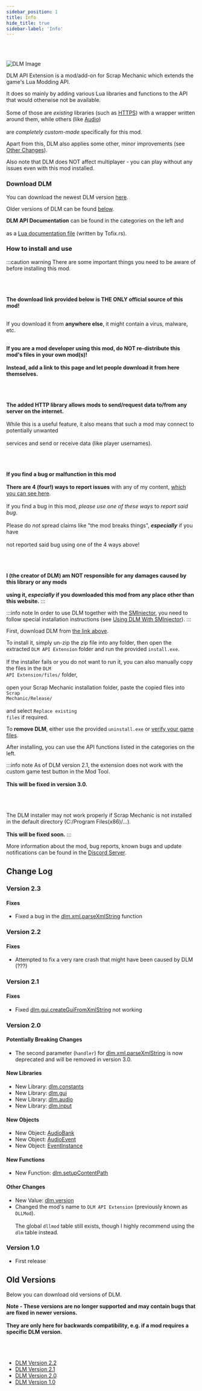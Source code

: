 ```yaml
---
sidebar_position: 1
title: Info
hide_title: true
sidebar-label: 'Info'
---
```


<br></br>

![DLM Image](/img/DLM.png)

DLM API Extension is a mod/add-on for Scrap Mechanic which extends the game's Lua Modding API.

It does so mainly by adding various Lua libraries and functions to the API that would otherwise not be available. <br></br>
Some of those are *existing* libraries (such as [HTTPS](/modapis/DLM/Static-Functions/dlm.http)) with a wrapper written around them, while others (like [Audio](/modapis/DLM/Static-Functions/dlm.audio)) <br></br>
are *completely custom-made* specifically for this mod.

Apart from this, DLM also applies some other, minor improvements (see [Other Changes](/modapis/DLM/other_changes)).

Also note that DLM does NOT affect multiplayer - you can play without any issues even with this mod installed.

### Download DLM

You can download the newest DLM version [here](/files/DLM_API_Extension_2_3.zip).

Older versions of DLM can be found [below](#old-versions).

**DLM API Documentation** can be found in the categories on the left and <br></br>
as a [Lua documentation file](/files/DLM.lua) (written by Tofix.rs).

### How to install and use

:::caution warning
There are some important things you need to be aware of before installing this mod. <br></br> <br></br>

<strong>The download link provided below is THE ONLY official source of this mod!</strong> <br></br>

If you download it from **anywhere else**, it might contain a virus, malware, etc. <br></br>

**If you are a mod developer using this mod, do NOT re-distribute this mod's files in your own mod(s)!** <br></br>
**Instead, add a link to this page and let people download it from here themselves.** <br></br> <br></br>

**The added HTTP library allows mods to send/request data to/from any server on the internet.** <br></br>
While this is a useful feature, it also means that such a mod may connect to potentially unwanted <br></br>
services and send or receive data (like player usernames). <br></br> <br></br>

**If you find a bug or malfunction in this mod** <br></br>
**There are 4 (four!) ways to report issues** with any of my content, [which you can see here](https://scrapmechanictools.com/report_issues.html). <br></br>
If you find a bug in this mod, *please use one of these ways* to *report said bug*. <br></br>
Please do *not* spread claims like "the mod breaks things", ***especially*** if you have <br></br>
not reported said bug using one of the 4 ways above! <br></br> <br></br>

**I (the creator of DLM) am NOT responsible for any damages caused by this library or any mods <br></br>
using it, *especially* if you downloaded this mod from any place other than this website.**
:::

:::info note
In order to use DLM together with the [SMInjector](https://github.com/TechnologicNick/SMInjector), you need to follow special installation instructions (see [Using DLM With SMInjector](/modapis/DLM/SMInjector_install)).
:::

First, download DLM from [the link above](/files/DLM_API_Extension_2_2.zip).

To install it, simply un-zip the zip file into any folder, then open the extracted <code>DLM API Extension</code> folder and run the provided <code>install.exe</code>. <br></br>
If the installer fails or you do not want to run it, you can also manually copy the files in the <code>DLM API Extension/files/</code> folder, <br></br>
open your Scrap Mechanic installation folder, paste the copied files into <code>Scrap Mechanic/Release/</code> <br></br>
and select <code>Replace existing files</code> if required.

To <strong>remove DLM</strong>, either use the provided <code>uninstall.exe</code> or [verify your game files](steam://validate/387990).

After installing, you can use the API functions listed in the categories on the left.

:::info note
As of DLM version 2.1, the extension does not work with the custom game test button in the Mod Tool. <br></br>
**This will be fixed in version 3.0.** <br></br> <br></br>

The DLM installer may not work properly if Scrap Mechanic is not installed in the default directory (C:/Program Files(x86)/...). <br></br>
**This will be fixed soon.**
:::

More information about the mod, bug reports, known bugs and update notifications can be found in the [Discord Server](https://discord.gg/2eACct5FDm).







## Change Log

### Version 2.3

#### Fixes

- Fixed a bug in the [dlm.xml.parseXmlString](/modapis/DLM/Static-Functions/dlm.xml#parsexmlstring) function

### Version 2.2

#### Fixes

- Attempted to fix a very rare crash that might have been caused by DLM (???)

### Version 2.1

#### Fixes

- Fixed [dlm.gui.createGuiFromXmlString](/modapis/DLM/Static-Functions/dlm.gui#createguifromxmlstring) not working

### Version 2.0

#### Potentially Breaking Changes

- The second parameter (<code>handler</code>) for [dlm.xml.parseXmlString](/modapis/DLM/Static-Functions/dlm.xml#parsexmlstring) is now deprecated and will be removed in version 3.0.

#### New Libraries

- New Library: [dlm.constants](/modapis/DLM/Static-Functions/dlm.constants)
- New Library: [dlm.gui](/modapis/DLM/Static-Functions/dlm.gui)
- New Library: [dlm.audio](/modapis/DLM/Static-Functions/dlm.audio)
- New Library: [dlm.input](/modapis/DLM/Static-Functions/dlm.input)

#### New Objects

- New Object: [AudioBank](/modapis/DLM/Objects/AudioBank)
- New Object: [AudioEvent](/modapis/DLM/Objects/AudioEvent)
- New Object: [EventInstance](/modapis/DLM/Objects/EventInstance)

#### New Functions

- New Function: [dlm.setupContentPath](/modapis/DLM/Static-Functions/dlm#setupcontentpath)

#### Other Changes

- New Value: [dlm.version](/modapis/DLM/Static-Functions/dlm#version)
- Changed the mod's name to <code>DLM API Extension</code> (previously known as <code>DLLMod</code>). <br></br>
The global <code>dllmod</code> table still exists, though I highly recommend using the <code>dlm</code> table instead.

### Version 1.0

- First release






## Old Versions

Below you can download old versions of DLM.

<strong>Note - These versions are no longer supported and may contain bugs that are fixed in newer versions. <br></br>
They are only here for backwards compatibility, e.g. if a mod requires a specific DLM version.</strong> <br></br> <br></br>

- [DLM Version 2.2](/files/DLM_API_Extension_2_2.zip)
- [DLM Version 2.1](/files/DLM_API_Extension_2_1.zip)
- [DLM Version 2.0](/files/DLM_API_Extension.zip)
- [DLM Version 1.0](/files/DLLMod.zip)


